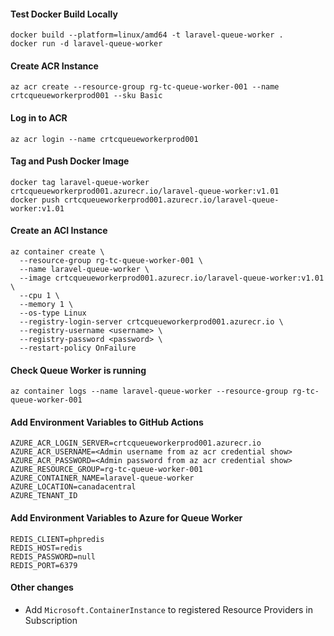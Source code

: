 
#### Test Docker Build Locally

```
docker build --platform=linux/amd64 -t laravel-queue-worker .
docker run -d laravel-queue-worker
```

#### Create ACR Instance

`az acr create --resource-group rg-tc-queue-worker-001 --name crtcqueueworkerprod001 --sku Basic`

#### Log in to ACR

`az acr login --name crtcqueueworkerprod001`

#### Tag and Push Docker Image

```
docker tag laravel-queue-worker crtcqueueworkerprod001.azurecr.io/laravel-queue-worker:v1.01
docker push crtcqueueworkerprod001.azurecr.io/laravel-queue-worker:v1.01
```

#### Create an ACI Instance

```
az container create \
  --resource-group rg-tc-queue-worker-001 \
  --name laravel-queue-worker \
  --image crtcqueueworkerprod001.azurecr.io/laravel-queue-worker:v1.01 \
  --cpu 1 \
  --memory 1 \
  --os-type Linux
  --registry-login-server crtcqueueworkerprod001.azurecr.io \
  --registry-username <username> \
  --registry-password <password> \
  --restart-policy OnFailure
```

#### Check Queue Worker is running

`az container logs --name laravel-queue-worker --resource-group rg-tc-queue-worker-001`

#### Add Environment Variables to GitHub Actions

```
AZURE_ACR_LOGIN_SERVER=crtcqueueworkerprod001.azurecr.io
AZURE_ACR_USERNAME=<Admin username from az acr credential show>
AZURE_ACR_PASSWORD=<Admin password from az acr credential show>
AZURE_RESOURCE_GROUP=rg-tc-queue-worker-001
AZURE_CONTAINER_NAME=laravel-queue-worker
AZURE_LOCATION=canadacentral
AZURE_TENANT_ID
```

#### Add Environment Variables to Azure for Queue Worker
```
REDIS_CLIENT=phpredis
REDIS_HOST=redis
REDIS_PASSWORD=null
REDIS_PORT=6379
```

#### Other changes

- Add `Microsoft.ContainerInstance` to registered Resource Providers in Subscription